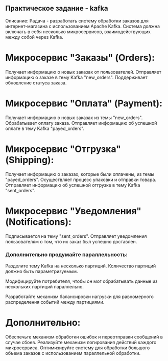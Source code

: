 ## Практическое задание - kafka
Описание:
Pадача - разработать систему обработки заказов для интернет-магазина с использованием Apache Kafka. 
Система должна включать в себя несколько микросервисов, взаимодействующих между собой через Kafka.

# Микросервис "Заказы" (Orders):
Получает информацию о новых заказах от пользователей. Отправляет информацию о заказе в тему Kafka "new_orders". 
Поддерживает обновление статуса заказа.

# Микросервис "Оплата" (Payment):
Получает информацию о новых заказах из темы "new_orders". 
Обрабатывает оплату заказа. 
Отправляет информацию об успешной оплате в тему Kafka "payed_orders".

# Микросервис "Отгрузка" (Shipping):
Получает информацию о заказах, которые были оплачены, из темы "payed_orders". 
Осуществляет процесс упаковки и отправки товара. 
Отправляет информацию об успешной отгрузке в тему Kafka "sent_orders".

# Микросервис "Уведомления" (Notifications):
Подписывается на тему "sent_orders". 
Отправляет уведомления пользователям о том, что их заказ был успешно доставлен.

### Дополнительно продумайте параллельность:
Разделите тему Kafka на несколько партиций. 
Количество партиций должно быть параметризуемым.

Модифицируйте потребителя, чтобы он мог обрабатывать данные из нескольких партиций параллельно.

Разработайте механизм балансировки нагрузки для равномерного распределения событий между партициями.

# Дополнительно:
Обеспечьте механизм обработки ошибок и переотправки сообщений в случае сбоев. 
Реализуйте механизм логирования действий каждого микросервиса. 
Оптимизируйте систему для обработки большого объема заказов с использованием параллельной обработки.
